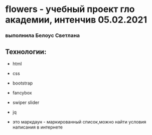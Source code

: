 # flowers - учебный проект гло академии, интенчив 05.02.2021
### выполнила Белоус Светлана
## Технологии:
- html
- css
- bootstrap
- fancybox
- swiper slider
- jq

- это маркдаун - маркированный список,можно найти условия написания в интернете
